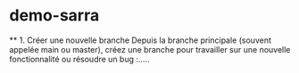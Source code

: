 # demo-sarra
** 1. Créer une nouvelle branche
Depuis la branche principale (souvent appelée main ou master), créez une branche pour travailler sur une nouvelle fonctionnalité ou résoudre un bug :.....